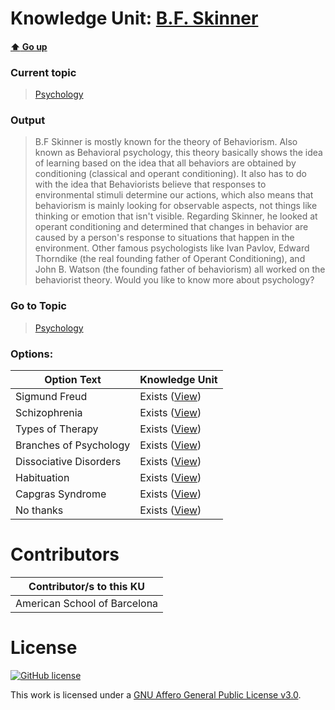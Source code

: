 # Knowledge Unit: [B.F. Skinner](../../knowledge_units/psychology/bf-skinner.md)

#### [:arrow_up: Go up](../../topics/psychology.md)
### Current topic
> [Psychology](../../topics/psychology.md)
### Output
> B.F Skinner is mostly known for the theory of Behaviorism. Also known as Behavioral psychology, this theory basically shows the idea of learning based on the idea that all behaviors are obtained by conditioning (classical and operant conditioning). It also has to do with the idea that Behaviorists believe that responses to environmental stimuli determine our actions, which also means that behaviorism is mainly looking for observable aspects, not things like thinking or emotion that isn&#039;t visible. Regarding Skinner, he looked at operant conditioning and determined that changes in behavior are caused by a person&#039;s response to situations that happen in the environment. Other famous psychologists like Ivan Pavlov, Edward Thorndike (the real founding father of Operant Conditioning), and John B. Watson (the founding father of behaviorism) all worked on the behaviorist theory. 
Would you like to know more about psychology?
### Go to Topic
> [Psychology](../../topics/psychology.md)

### Options: 

| Option Text | Knowledge Unit |
| - | - |  
| Sigmund Freud  |  Exists ([View](../../knowledge_units/psychology/sigmund-freud.md))  |  
| Schizophrenia  |  Exists ([View](../../knowledge_units/psychology/schizophrenia.md))  |  
| Types of Therapy  |  Exists ([View](../../knowledge_units/psychology/types-of-therapy.md))  |  
| Branches of Psychology  |  Exists ([View](../../knowledge_units/psychology/branches-of-psychology.md))  |  
| Dissociative Disorders  |  Exists ([View](../../knowledge_units/psychology/dissociative-disorders.md))  |  
| Habituation  |  Exists ([View](../../knowledge_units/psychology/habituation.md))  |  
| Capgras Syndrome  |  Exists ([View](../../knowledge_units/psychology/capgras-syndrome.md))  |  
| No thanks  |  Exists ([View](../../knowledge_units/psychology/no-thanks.md))  | 

# Contributors

| Contributor/s to this KU |
| - | 
| American School of Barcelona |

# License
[![GitHub license](https://img.shields.io/github/license/inbrainz/cerebro)](https://github.com/inbrainz/cerebro/blob/master/LICENSE)

This work is licensed under a [GNU Affero General Public License v3.0](https://www.gnu.org/licenses/agpl-3.0.txt).